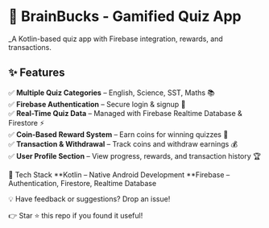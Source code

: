 
# 🧠 BrainBucks - Gamified Quiz App
_A Kotlin-based quiz app with Firebase integration, rewards, and transactions.


## ✨ Features

✅ **Multiple Quiz Categories** – English, Science, SST, Maths 📚  
✅ **Firebase Authentication** – Secure login & signup 🔐  
✅ **Real-Time Quiz Data** – Managed with Firebase Realtime Database & Firestore ⚡  
✅ **Coin-Based Reward System** – Earn coins for winning quizzes 🎉  
✅ **Transaction & Withdrawal** – Track coins and withdraw earnings 💰  
✅ **User Profile Section** – View progress, rewards, and transaction history 🏆  

🚀 Tech Stack
**Kotlin – Native Android Development
**Firebase – Authentication, Firestore, Realtime Database

💡 Have feedback or suggestions? Drop an issue!

👉 Star ⭐ this repo if you found it useful!
